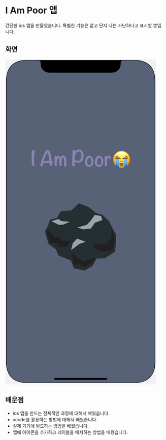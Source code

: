 # I Am Poor 앱
간단한 ios 앱을 만들었습니다. 특별한 기능은 없고 단지 나는 가난하다고 표시할 뿐입니다. 

## 화면

![image-20210419225836488](./image/image-20210419225836488.png)

## 배운점
- ios 앱을 만드는 전체적인 과정에 대해서 배웠습니다.
- xcode를 활용하는 방법에 대해서 배웠습니다.
- 실제 기기에 빌드하는 방법을 배웠습니다. 
- 앱에 아이콘을 추가하고 레이블을 배치하는 방법을 배웠습니다. 
